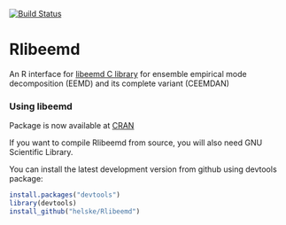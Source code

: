 [![Build Status](https://travis-ci.org/helske/Rlibeemd.png?branch=master)](https://travis-ci.org/helske/Rlibeemd)

# Rlibeemd #

An R interface for [libeemd C library](https://bitbucket.org/luukko/libeemd) for ensemble empirical mode decomposition (EEMD) and its complete variant (CEEMDAN)

### Using libeemd ###

Package is now available at [CRAN](http://cran.r-project.org/web/packages/Rlibeemd/index.html) 

If you want to compile Rlibeemd from source, you will also need GNU Scientific Library.

You can install the latest development version from github using devtools package:

```R
install.packages("devtools")
library(devtools)
install_github("helske/Rlibeemd")
```
